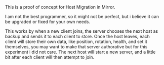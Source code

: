 This is a proof of concept for Host Migration in Mirror.

I am not the best programmer, so it might not be perfect, but i believe it can be upgraded or fixed for your own needs.

This works by when a new client joins, the server chooses the next host as backup and sends it to each client to store.
Once the host leaves, each client will store their own data, like position, rotation, health, and set it themselves, you may want to make that server authorative but for this experiment i did not care.
The next host will start a new server, and a little bit after each client will then attempt to join.
